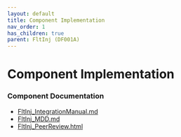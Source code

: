 ```yaml
---
layout: default
title: Component Implementation
nav_order: 1
has_children: true
parent: FltInj (DF001A)
---
```

# Component Implementation
### Component Documentation

- [FltInj_IntegrationManual.md](doc/FltInj_IntegrationManual.md)
- [FltInj_MDD.md](doc/FltInj_MDD.md)
- [FltInj_PeerReview.html](doc/FltInj_PeerReview.html)

